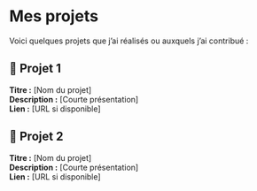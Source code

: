 # Mes projets

Voici quelques projets que j’ai réalisés ou auxquels j’ai contribué :

## 🎯 Projet 1
**Titre :** [Nom du projet]  
**Description :** [Courte présentation]  
**Lien :** [URL si disponible]

## 🎨 Projet 2
**Titre :** [Nom du projet]  
**Description :** [Courte présentation]  
**Lien :** [URL si disponible]
